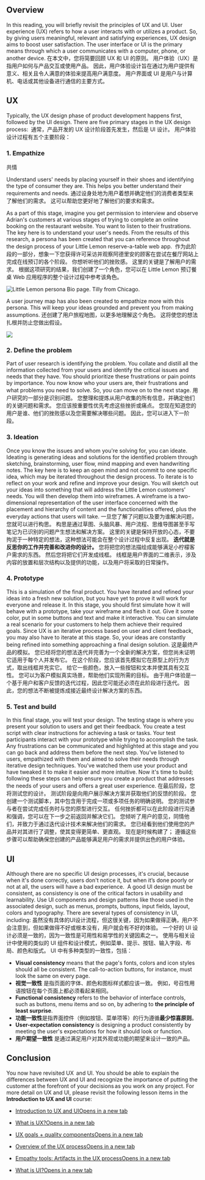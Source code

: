 **Overview**
------------

In this reading, you will briefly revisit the principles of UX and UI. User experience (UX) refers to how a user interacts with or utilizes a product. So, by giving users meaningful, relevant and satisfying experiences, UX design aims to boost user satisfaction. The user interface or UI is the primary means through which a user communicates with a computer, phone, or another device.
在本文中，您将简要回顾 UX 和 UI 的原则。 用户体验（UX）是指用户如何与产品交互或使用产品。 因此，用户体验设计旨在通过为用户提供有意义、相关且令人满意的体验来提高用户满意度。 用户界面或 UI 是用户与计算机、电话或其他设备进行通信的主要方式。

**UX**
------

Typically, the UX design phase of product development happens first, followed by the UI design. There are five primary stages in the UX design process: 
通常，产品开发的 UX 设计阶段首先发生，然后是 UI 设计。 用户体验设计过程有五个主要阶段：
### **1\. Empathize**
共情

Understand users' needs by placing yourself in their shoes and identifying the type of consumer they are. This helps you better understand their requirements and needs.
通过设身处地为用户着想并确定他们的消费者类型来了解他们的需求。 这可以帮助您更好地了解他们的要求和需求。

As a part of this stage, imagine you get permission to interview and observe Adrian's customers at various stages of trying to complete an online booking on the restaurant website. You want to listen to their frustrations. The key here is to understand your user's needs. From the results of this research, a persona has been created that you can reference throughout the design process of your Little Lemon reserve-a-table web app. 
作为此阶段的一部分，想象一下您获得许可采访并观察阿德里安的顾客在尝试在餐厅网站上完成在线预订的各个阶段。 你想听听他们的挫败感。 
这里的关键是了解用户的需求。 
根据这项研究的结果，我们创建了一个角色，您可以在 Little Lemon 预订餐桌 Web 应用程序的整个设计过程中参考该角色。

![Little Lemon persona Bio page. Tilly from Chicago.](https://d3c33hcgiwev3.cloudfront.net/imageAssetProxy.v1/ESWE3tf-TJa9wG_ASknN-g_c7754f85fc844fe4a2b79fce3152dfe1_persona.png?expiry=1698537600000&hmac=uRtWGhrUNYsU2jyrPVtdvp09TCCC7OeCIb0hQwzNM1A)

A user journey map has also been created to empathize more with this persona. This will keep your ideas grounded and prevent you from making assumptions.
还创建了用户旅程地图，以更多地理解这个角色。 这将使您的想法扎根并防止您做出假设。

![](https://d3c33hcgiwev3.cloudfront.net/imageAssetProxy.v1/lBoFK0d0RD6YDWWdBs7UJw_9745ea378fad4bea93365988f1a0fee1_image.png?expiry=1698537600000&hmac=Ru5S6HeCeq1hC3Mlez3Fx44RliwtICoByY5HgzG6QrQ)

### **2\. Define the problem**

Part of user research is identifying the problem. You collate and distill all the information collected from your users and identify the critical issues and needs that they have. You should prioritize these frustrations or pain points by importance. You now know who your users are, their frustrations and what problems you need to solve. So, you can move on to the next stage.
用户研究的一部分是识别问题。 
您整理和提炼从用户收集的所有信息，并确定他们的关键问题和需求。 
您应该按重要性优先考虑这些挫折或痛点。 
您现在知道您的用户是谁、他们的挫败感以及您需要解决哪些问题。 
因此，您可以进入下一阶段。

### **3\. Ideation**

Once you know the issues and whom you're solving for, you can ideate. Ideating is generating ideas and solutions for the identified problem through sketching, brainstorming, user flow, mind mapping and even handwriting notes. The key here is to keep an open mind and not commit to one specific idea, which may be iterated throughout the design process. To iterate is to reflect on your work and refine and improve your design. You will sketch out your ideas into something that will address the Little Lemon customers’ needs. You will then develop them into wireframes. A wireframe is a two-dimensional representation of the user interface concerned with the placement and hierarchy of content and the functionalities offered, plus the everyday actions that users will take.
一旦您了解了问题以及要为谁解决问题，您就可以进行构思。 
构思是通过草图、头脑风暴、用户流程、思维导图甚至手写笔记为已识别的问题产生想法和解决方案。 
这里的关键是保持开放的心态，不要拘泥于一种特定的想法，这种想法可能会在整个设计过程中反复出现。 
**迭代就是反思你的工作并完善和改进你的设计。** 
您将把您的想法描绘成能够满足小柠檬客户需求的东西。 
然后您将把它们开发成线框。 
线框是用户界面的二维表示，涉及内容的放置和层次结构以及提供的功能，以及用户将采取的日常操作。
### **4\. Prototype**

This is a simulation of the final product. You have iterated and refined your ideas into a fresh new solution, but you have yet to prove it will work for everyone and release it. In this stage, you should first simulate how it will behave with a prototype, take your wireframe and flesh it out. Give it some color, put in some buttons and text and make it interactive. You can simulate a real scenario for your customers to help them achieve their required goals. Since UX is an iterative process based on user and client feedback, you may also have to iterate at this stage. So, your ideas are constantly being refined into something approaching a final design solution.
这是最终产品的模拟。 
您已经将您的想法迭代并完善为一个全新的解决方案，但您尚未证明它适用于每个人并发布它。 在这个阶段，您应该首先模拟它在原型上的行为方式，取出线框并充实它。 
给它一些颜色，放入一些按钮和文本并使其具有交互性。 
您可以为客户模拟真实场景，帮助他们实现所需的目标。 
由于用户体验是一个基于用户和客户反馈的迭代过程，因此您可能还必须在此阶段进行迭代。 
因此，您的想法不断被提炼成接近最终设计解决方案的东西。

### **5\. Test and build**

In this final stage, you will test your design. The testing stage is where you present your solution to users and get their feedback. You create a test script with clear instructions for achieving a task or tasks. Your test participants interact with your prototype while trying to accomplish the task. Any frustrations can be communicated and highlighted at this stage and you can go back and address them before the next step. You’ve listened to users, empathized with them and aimed to solve their needs through iterative design techniques. You've watched them use your product and have tweaked it to make it easier and more intuitive. Now it's time to build; following these steps can help ensure you create a product that addresses the needs of your users and offers a great user experience.
在最后阶段，您将测试您的设计。 
测试阶段是向用户展示解决方案并获取他们的反馈的阶段。 
您创建一个测试脚本，其中包含用于完成一项或多项任务的明确说明。 
您的测试参与者在尝试完成任务时与您的原型进行交互。 
任何挫折都可以在此阶段进行沟通和强调，您可以在下一步之前返回并解决它们。 
您倾听了用户的意见，同情他们，并致力于通过迭代设计技术来解决他们的需求。 
您已经看到他们使用您的产品并对其进行了调整，使其变得更简单、更直观。 
现在是时候构建了； 遵循这些步骤可以帮助确保您创建的产品能够满足用户的需求并提供出色的用户体验。

**UI**
------

Although there are no specific UI design processes, it's crucial, because when it's done correctly, users don't notice it, but when it’s done poorly or not at all, the users will have a bad experience.  A good UI design must be consistent, as consistency is one of the critical factors in usability and learnability. Use UI components and design patterns like those used in the associated design, such as menus, prompts, buttons, input fields, layout, colors and typography. There are several types of consistency in UI, including:
虽然没有具体的UI设计流程，但这很关键，因为如果做得正确，用户不会注意到，但如果做得不好或根本没有，用户就会有不好的体验。 
一个好的 UI 设计必须是一致的，因为一致性是可用性和易学性的关键因素之一。 
使用与相关设计中使用的类似的 UI 组件和设计模式，例如菜单、提示、按钮、输入字段、布局、颜色和版式。 
UI 中有多种类型的一致性，包括：

*   **Visual consistency** means that the page's fonts, colors and icon styles should all be consistent. The call-to-action buttons, for instance, must look the same on every page. 
* **视觉一致性** 是指页面的字体、颜色和图标样式都应该一致。 
例如，号召性用语按钮在每个页面上都必须看起来相同。
*   **Functional consistency** refers to the behavior of interface controls, such as buttons, menu items and so on, by adhering to **the principle of least surprise**.
* **功能一致性**是指界面控件（例如按钮、菜单项等）的行为遵循**最少惊喜原则**。
*   **User-expectation consistency** is designing a product consistently by meeting the user's expectations for how it should look or function.
* **用户期望一致性** 是通过满足用户对其外观或功能的期望来设计一致的产品。

**Conclusion**
--------------

You now have revisited UX  and UI. You should be able to explain the differences between UX and UI and recognize the importance of putting the customer at the forefront of your decisions as you work on any project. For more detail on UX and UI, please revisit the following lesson items in the **Introduction to UX and UI** course:

*   [Introduction to UX and UIOpens in a new tab](https://www.coursera.org/learn/principles-of-ux-ui-design/lecture/6soGl/introduction-to-ux-and-ui)
    
*   [What is UX?Opens in a new tab](https://www.coursera.org/learn/principles-of-ux-ui-design/lecture/kwyUa/what-is-ux)
    
*   [UX goals + quality componentsOpens in a new tab](https://www.coursera.org/learn/principles-of-ux-ui-design/lecture/8ZJkT/ux-goals-quality-components)
    
*   [Overview of the UX processOpens in a new tab](https://www.coursera.org/learn/principles-of-ux-ui-design/lecture/MseuZ/overview-of-the-ux-process)
    
*   [Empathy tools: Artifacts in the UX processOpens in a new tab](https://www.coursera.org/learn/principles-of-ux-ui-design/supplement/m0Hbn/empathy-tools-artifacts-in-the-ux-process)
    
*   [What is UI?Opens in a new tab](https://www.coursera.org/learn/principles-of-ux-ui-design/lecture/r8sws/what-is-ui)